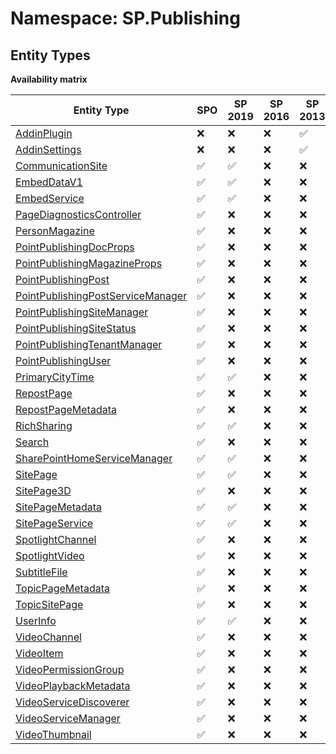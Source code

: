 # Namespace: SP.Publishing

## Entity Types

**Availability matrix**

Entity Type | SPO | SP 2019 | SP 2016 | SP 2013
----------|-----|---------|---------|--------
[AddinPlugin](./EntityTypes/AddinPlugin.md) | ❌ | ❌ | ❌ | ✅
[AddinSettings](./EntityTypes/AddinSettings.md) | ❌ | ❌ | ❌ | ✅
[CommunicationSite](./EntityTypes/CommunicationSite.md) | ✅ | ✅ | ❌ | ❌
[EmbedDataV1](./EntityTypes/EmbedDataV1.md) | ✅ | ✅ | ❌ | ❌
[EmbedService](./EntityTypes/EmbedService.md) | ✅ | ✅ | ❌ | ❌
[PageDiagnosticsController](./EntityTypes/PageDiagnosticsController.md) | ✅ | ❌ | ❌ | ❌
[PersonMagazine](./EntityTypes/PersonMagazine.md) | ✅ | ❌ | ❌ | ❌
[PointPublishingDocProps](./EntityTypes/PointPublishingDocProps.md) | ✅ | ❌ | ❌ | ❌
[PointPublishingMagazineProps](./EntityTypes/PointPublishingMagazineProps.md) | ✅ | ❌ | ❌ | ❌
[PointPublishingPost](./EntityTypes/PointPublishingPost.md) | ✅ | ❌ | ❌ | ❌
[PointPublishingPostServiceManager](./EntityTypes/PointPublishingPostServiceManager.md) | ✅ | ❌ | ❌ | ❌
[PointPublishingSiteManager](./EntityTypes/PointPublishingSiteManager.md) | ✅ | ❌ | ❌ | ❌
[PointPublishingSiteStatus](./EntityTypes/PointPublishingSiteStatus.md) | ✅ | ❌ | ❌ | ❌
[PointPublishingTenantManager](./EntityTypes/PointPublishingTenantManager.md) | ✅ | ❌ | ❌ | ❌
[PointPublishingUser](./EntityTypes/PointPublishingUser.md) | ✅ | ❌ | ❌ | ❌
[PrimaryCityTime](./EntityTypes/PrimaryCityTime.md) | ✅ | ✅ | ❌ | ❌
[RepostPage](./EntityTypes/RepostPage.md) | ✅ | ❌ | ❌ | ❌
[RepostPageMetadata](./EntityTypes/RepostPageMetadata.md) | ✅ | ❌ | ❌ | ❌
[RichSharing](./EntityTypes/RichSharing.md) | ✅ | ✅ | ❌ | ❌
[Search](./EntityTypes/Search.md) | ✅ | ❌ | ❌ | ❌
[SharePointHomeServiceManager](./EntityTypes/SharePointHomeServiceManager.md) | ✅ | ✅ | ❌ | ❌
[SitePage](./EntityTypes/SitePage.md) | ✅ | ✅ | ❌ | ❌
[SitePage3D](./EntityTypes/SitePage3D.md) | ✅ | ❌ | ❌ | ❌
[SitePageMetadata](./EntityTypes/SitePageMetadata.md) | ✅ | ✅ | ❌ | ❌
[SitePageService](./EntityTypes/SitePageService.md) | ✅ | ✅ | ❌ | ❌
[SpotlightChannel](./EntityTypes/SpotlightChannel.md) | ✅ | ❌ | ❌ | ❌
[SpotlightVideo](./EntityTypes/SpotlightVideo.md) | ✅ | ❌ | ❌ | ❌
[SubtitleFile](./EntityTypes/SubtitleFile.md) | ✅ | ❌ | ❌ | ❌
[TopicPageMetadata](./EntityTypes/TopicPageMetadata.md) | ✅ | ❌ | ❌ | ❌
[TopicSitePage](./EntityTypes/TopicSitePage.md) | ✅ | ❌ | ❌ | ❌
[UserInfo](./EntityTypes/UserInfo.md) | ✅ | ✅ | ❌ | ❌
[VideoChannel](./EntityTypes/VideoChannel.md) | ✅ | ❌ | ❌ | ❌
[VideoItem](./EntityTypes/VideoItem.md) | ✅ | ❌ | ❌ | ❌
[VideoPermissionGroup](./EntityTypes/VideoPermissionGroup.md) | ✅ | ❌ | ❌ | ❌
[VideoPlaybackMetadata](./EntityTypes/VideoPlaybackMetadata.md) | ✅ | ❌ | ❌ | ❌
[VideoServiceDiscoverer](./EntityTypes/VideoServiceDiscoverer.md) | ✅ | ❌ | ❌ | ❌
[VideoServiceManager](./EntityTypes/VideoServiceManager.md) | ✅ | ❌ | ❌ | ❌
[VideoThumbnail](./EntityTypes/VideoThumbnail.md) | ✅ | ❌ | ❌ | ❌
